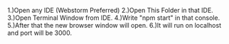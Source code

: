 1.)Open any IDE (Webstorm Preferred)
2.)Open This Folder in that IDE.
3.)Open Terminal Window from IDE.
4.)Write "npm start" in that console.
5.)After that the new browser window will open.
6.)It will run on localhost and port will be 3000.
